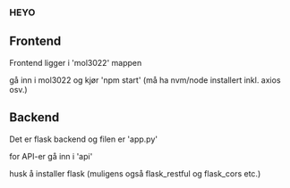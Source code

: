 ### HEYO

## Frontend

Frontend ligger i 'mol3022' mappen

gå inn i mol3022 og kjør 'npm start' (må ha nvm/node installert inkl. axios osv.)

## Backend

Det er flask backend og filen er 'app.py'

for API-er gå inn i 'api'

husk å installer flask (muligens også flask_restful og flask_cors etc.)